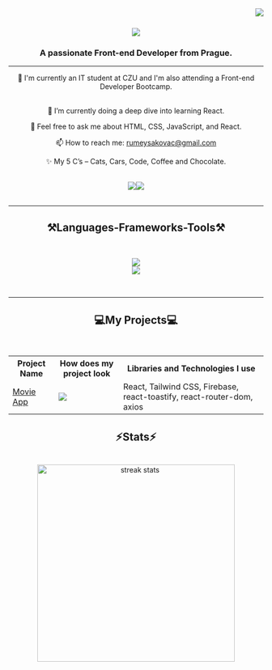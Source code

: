 <img align="right" src="https://visitor-badge.laobi.icu/badge?page_id=EnchantressRuby.EnchantressRuby" /> 

<h1 align="center">
  <img src="https://readme-typing-svg.demolab.com/?font=Righteous&size=35&center=true&vCenter=true&width=500&height=70&duration=3000&lines=Hi+There!+👋;+I'm+Ruby!;"/>
</h1>

<h3 align="center">A passionate Front-end Developer from Prague.</h3>

<hr/>

<div align="center">
  🔭 I'm currently an IT student at CZU and I'm also attending a Front-end Developer Bootcamp.<br/><br/>
  
  🌱 I’m currently doing a deep dive into learning React.<br/>
  
  💬 Feel free to ask me about HTML, CSS, JavaScript, and React.<br/>

  📫 How to reach me: <a href="mailto:rumeysakovac@gmail.com">rumeysakovac@gmail.com</a><br/>
  
  ✨ My 5 C’s – Cats, Cars, Code, Coffee and Chocolate.
</div>

<br/>

<div align="center" style="font-size: 0;>
  <a href="mailto:rumeysakovac@gmail.com">
    <img src="https://img.shields.io/badge/Gmail-D14836?style=for-the-badge&logo=gmail&logoColor=white" target="_blank" />
  </a>
  <a href="https://www.linkedin.com/in/rumeysakovac/">
    <img src="https://img.shields.io/badge/LinkedIn-0077B5?style=for-the-badge&logo=linkedin&logoColor=white" target="_blank" />
  </a>
</div>

<br/>
<hr/>

<h2 align="center">⚒️Languages-Frameworks-Tools⚒️</h2>
<br/>
<div align="center">
  <p cursor="pointer">
    <img src="https://skillicons.dev/icons?i=html,css,js,react"/><br/>
    <img src="https://skillicons.dev/icons?i=sass,tailwind,bootstrap,figma,firebase,github,redux,yarn"/>
  </p>
</div>

<br/>
<hr/>

<!--
<div align="center">
  <h2>🐍My Contributions🐍</h2>
  <br>
  <img alt="snake eating my contributions" src="https://raw.githubusercontent.com/EnchantressRuby/EnchantressRuby/output/github-contribution-grid-snake.svg" />
  <br/><br/><br/>
</div>

<hr/>

-->
<!--
<h2 align="center">💻My Projects💻</h2>
<br/>
<div>
  |Project Name|How does my project look|Libraries and Technologies I use|
  |---|---|---|
  |<a href="https://kovacdev-react-movie-app.netlify.app/">Movie App</a>| *gif* |React, Tailwind CSS, Firebase, react-tostify, react-router-dom, axios|
</div>
-->
<h2 align="center">💻My Projects💻</h2>
<br/>
<table align="center">
  <tr>
    <th>Project Name</th>
    <th>How does my project look</th>
    <th>Libraries and Technologies I use</th>
  </tr>
  <tr>
    <td><a href="https://kovacdev-react-movie-app.netlify.app/">Movie App</a></td>
    <td><img src="https://github.com/user-attachments/assets/24e659bc-7048-49d9-8d6d-2639e3382884"/></td>
    <td>React, Tailwind CSS, Firebase, react-toastify, react-router-dom, axios</td>
  </tr>
</table>
<h2 align="center">⚡Stats⚡</h2>
<br>
<div align="center">
  <img width=390 src="https://streak-stats.demolab.com/?user=EnchantressRuby&count_private=true&theme=react&border_radius=10" alt="streak stats"/>

  <!--
  <img width=390 src="https://github-readme-stats-EnchantressRuby.vercel.app/api?username=EnchantressRuby&count_private=true&show_icons=true&theme=react&rank_icon=github&border_radius=10" alt="readme stats"/>
  <br/>
  <img width=390 align="center" src="https://github-readme-stats-EnchantressRuby.vercel.app/api/top-langs/?username=EnchantressRuby&hide=HTML&langs_count=8&layout=compact&theme=react&border_radius=10&size_weight=0.5&count_weight=0.5&exclude_repo=github-readme-stats" alt="top langs"/>
  -->
</div>
